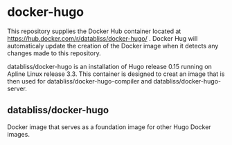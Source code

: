 # docker-hugo

This repository supplies the Docker Hub container located at 
https://hub.docker.com/r/databliss/docker-hugo/ . Docker Hug will automaticaly
update the creation of the Docker image when it detects any changes made to
this repository.

databliss/docker-hugo is an installation of Hugo release 0.15 running on Apline
Linux release 3.3. This container is designed to creat an image that is then
used for databliss/docker-hugo-compiler and databliss/docker-hugo-server.


databliss/docker-hugo
--------------

Docker image that serves as a foundation image for other Hugo Docker images.

